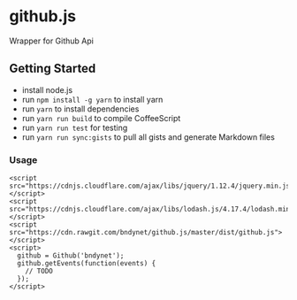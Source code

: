 # github.js

Wrapper for Github Api

## Getting Started

- install node.js
- run `npm install -g yarn` to install yarn
- run `yarn` to install dependencies
- run `yarn run build` to compile CoffeeScript
- run `yarn run test` for testing
- run `yarn run sync:gists` to pull all gists and generate Markdown files

### Usage

```
<script src="https://cdnjs.cloudflare.com/ajax/libs/jquery/1.12.4/jquery.min.js"></script>
<script src="https://cdnjs.cloudflare.com/ajax/libs/lodash.js/4.17.4/lodash.min.js"></script>
<script src="https://cdn.rawgit.com/bndynet/github.js/master/dist/github.js"></script>
<script>
  github = Github('bndynet');
  github.getEvents(function(events) {
    // TODO
  });
</script>
```